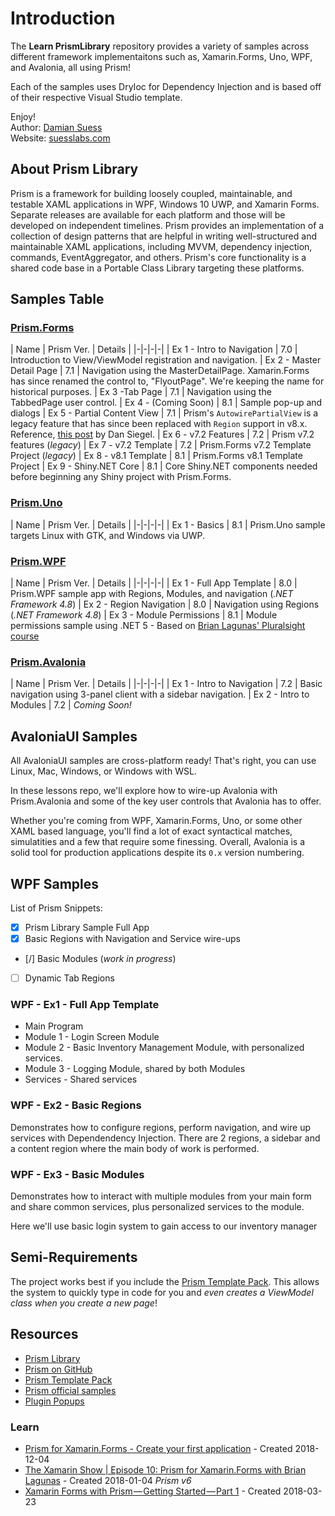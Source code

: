# Introduction

The **Learn PrismLibrary** repository provides a variety of samples across different framework implementaitons such as, Xamarin.Forms, Uno, WPF, and Avalonia, all using Prism!

Each of the samples uses DryIoc for Dependency Injection and is based off of their respective Visual Studio template.

Enjoy!<br />
Author: [Damian Suess](https://www.linkedin.com/in/damiansuess/)<br />
Website: [suesslabs.com](https://suesslabs.com)

## About Prism Library

Prism is a framework for building loosely coupled, maintainable, and testable XAML applications in WPF, Windows 10 UWP, and Xamarin Forms. Separate releases are available for each platform and those will be developed on independent timelines. Prism provides an implementation of a collection of design patterns that are helpful in writing well-structured and maintainable XAML applications, including MVVM, dependency injection, commands, EventAggregator, and others. Prism's core functionality is a shared code base in a Portable Class Library targeting these platforms.

## Samples Table

### [Prism.Forms](https://github.com/PrismLibrary/Prism)

| Name                        | Prism Ver. | Details |
|-|-|-|-|
| Ex 1 - Intro to Navigation  | 7.0 | Introduction to View/ViewModel registration and navigation.
| Ex 2 - Master Detail Page   | 7.1 | Navigation using the MasterDetailPage. Xamarin.Forms has since renamed the control to, "FlyoutPage". We're keeping the name for historical purposes.
| Ex 3 -Tab Page              | 7.1 | Navigation using the TabbedPage user control.
| Ex 4 - (Coming Soon)        | 8.1 | Sample pop-up and dialogs
| Ex 5 - Partial Content View | 7.1 | Prism's `AutowirePartialView` is a legacy feature that has since been replaced with `Region` support in v8.x. Reference, [this post](https://stackoverflow.com/a/61503648/249492) by Dan Siegel.
| Ex 6 - v7.2 Features        | 7.2 | Prism v7.2 features (_legacy_)
| Ex 7 - v7.2 Template        | 7.2 | Prism.Forms v7.2 Template Project (_legacy_)
| Ex 8 - v8.1 Template        | 8.1 | Prism.Forms v8.1 Template Project
| Ex 9 - Shiny.NET Core       | 8.1 | Core Shiny.NET components needed before beginning any Shiny project with Prism.Forms.

### [Prism.Uno](https://github.com/PrismLibrary/Prism)

| Name                        | Prism Ver. | Details |
|-|-|-|-|
| Ex 1 - Basics               | 8.1 | Prism.Uno sample targets Linux with GTK, and Windows via UWP.

### [Prism.WPF](https://github.com/PrismLibrary/Prism)

| Name                        | Prism Ver. | Details |
|-|-|-|-|
| Ex 1 - Full App Template    | 8.0 | Prism.WPF sample app with Regions, Modules, and navigation (_.NET Framework 4.8_)
| Ex 2 - Region Navigation    | 8.0 | Navigation using Regions (_.NET Framework 4.8_)
| Ex 3 - Module Permissions   | 8.1 | Module permissions sample using .NET 5 - Based on [Brian Lagunas' Pluralsight course](https://app.pluralsight.com/library/courses/prism-loading-modules-user-roles)

### [Prism.Avalonia](https://github.com/AvaloniaCommunity/Prism.Avalonia)

| Name                        | Prism Ver. | Details |
|-|-|-|-|
| Ex 1 - Intro to Navigation  | 7.2 | Basic navigation using 3-panel client with a sidebar navigation.
| Ex 2 - Intro to Modules     | 7.2 | _Coming Soon!_

## AvaloniaUI Samples

All AvaloniaUI samples are cross-platform ready!  That's right, you can use Linux, Mac, Windows, or Windows with WSL.

In these lessons repo, we'll explore how to wire-up Avalonia with Prism.Avalonia and some of the key user controls that Avalonia has to offer.

Whether you're coming from WPF, Xamarin.Forms, Uno, or some other XAML based language, you'll find a lot of exact syntactical matches, simulatities and a few that require some finessing. Overall, Avalonia is a solid tool for production applications despite its `0.x` version numbering.

## WPF Samples

List of Prism Snippets:

* [X]  Prism Library Sample Full App
* [X]  Basic Regions with Navigation and Service wire-ups
* [/]  Basic Modules (_work in progress_)
* [ ]  Dynamic Tab Regions

### WPF - Ex1 - Full App Template

* Main Program
* Module 1 - Login Screen Module
* Module 2 - Basic Inventory Management Module, with personalized services.
* Module 3 - Logging Module, shared by both Modules
* Services - Shared services

### WPF - Ex2 - Basic Regions

Demonstrates how to configure regions, perform navigation, and wire up services with Dependendency Injection. There are 2 regions, a sidebar and a content region where the main body of work is performed.

### WPF - Ex3 - Basic Modules

Demonstrates how to interact with multiple modules from your main form and share common services, plus personalized services to the module.

Here we'll use basic login system to gain access to our inventory manager

## Semi-Requirements

The project works best if you include the [Prism Template Pack](https://marketplace.visualstudio.com/items?itemName=BrianLagunas.PrismTemplatePack). This allows the system to quickly type in code for you and _even creates a ViewModel class when you create a new page_!

## Resources

* [Prism Library](https://prismlibrary.github.io/)
* [Prism on GitHub](https://github.com/PrismLibrary/Prism)
* [Prism Template Pack](https://marketplace.visualstudio.com/items?itemName=BrianLagunas.PrismTemplatePack)
* [Prism official samples](https://github.com/PrismLibrary/Prism-Samples-Forms)
* [Plugin Popups](https://github.com/dansiegel/Prism.Plugin.Popups)

### Learn

* [Prism for Xamarin.Forms - Create your first application](https://www.youtube.com/watch?v=81Q2fxFWIqA) - Created 2018-12-04
* [The Xamarin Show | Episode 10: Prism for Xamarin.Forms with Brian Lagunas](https://www.youtube.com/watch?v=mb3_vhYw1mA) - Created 2018-01-04 _Prism v6_
* [Xamarin Forms with Prism — Getting Started — Part 1](https://medium.com/tutorialsxl/xamarin-forms-with-prism-getting-started-part-1-14832d7cf5fa) - Created 2018-03-23
